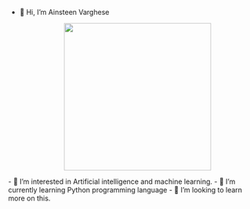 - 👋 Hi, I’m Ainsteen Varghese
  <p align="center">
  <img src="https://media2.giphy.com/media/v1.Y2lkPTc5MGI3NjExNjNqaWx2ZGZlcWEyNG1oamM0MDBzODA1aDBjcmhsYmc4dGdmMnB2NyZlcD12MV9pbnRlcm5hbF9naWZfYnlfaWQmY3Q9Zw/66M6ZwJkTLYikvhrqZ/giphy.gif" width="300">
</p>
- 👀 I’m interested in Artificial intelligence and machine learning.
- 🌱 I’m currently learning Python programming language
- 💞️ I’m looking to learn more on this.


<!---
ainsteen01/ainsteen01 is a ✨ special ✨ repository because its `README.md` (this file) appears on your GitHub profile.
You can click the Preview link to take a look at your changes.
--->

